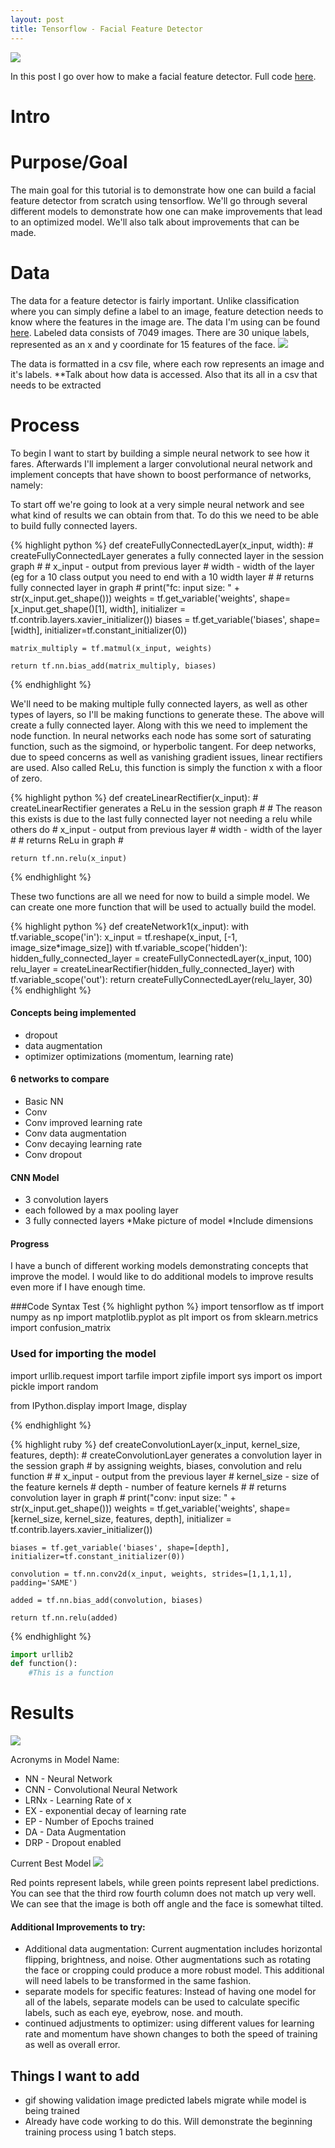 ```yaml
---
layout: post
title: Tensorflow - Facial Feature Detector
---
```

![](http://i.imgur.com/90KjE6A.png?2)

In this post I go over how to make a facial feature detector. Full code [here](https://github.com/sdeck51/CNNTutorials/blob/master/7.%20FacialFeatureDetection_Tutorial/FaceDetector.ipynb).

# Intro


# Purpose/Goal
The main goal for this tutorial is to demonstrate how one can build a facial feature detector from scratch using tensorflow. We'll go through several different models to demonstrate how one can make improvements that lead to an optimized model. We'll also talk about improvements that can be made.

# Data
The data for a feature detector is fairly important. Unlike classification where you can simply define a label to an image, feature detection needs to know where the features in the image are. The data I'm using can be found [here](https://www.kaggle.com/c/facial-keypoints-detection/data). Labeled data consists of 7049 images. There are 30 unique labels, represented as an x and y coordinate for 15 features of the face. 
![](http://i.imgur.com/rPjZh9h.png)
<p align="center">
  <http://i.imgur.com/rPjZh9h.png />
</p>
The data is formatted in a csv file, where each row represents an image and it's labels. 
**Talk about how data is accessed. Also that its all in a csv that needs to be extracted

# Process
To begin I want to start by building a simple neural network to see how it fares. Afterwards I'll implement a larger convolutional neural network and implement concepts that have shown to boost performance of networks, namely:

To start off we're going to look at a very simple neural network and see what kind of results we can obtain from that. To do this we need to be able to build fully connected layers.

{% highlight python %}
def createFullyConnectedLayer(x_input, width):
    # createFullyConnectedLayer generates a fully connected layer in the session graph
    # 
    # x_input - output from previous layer
    # width - width of the layer (eg for a 10 class output you need to end with a 10 width layer
    #
    # returns fully connected layer in graph
    #
    print("fc: input size: " + str(x_input.get_shape()))
    weights = tf.get_variable('weights', shape=[x_input.get_shape()[1], width],
                             initializer = tf.contrib.layers.xavier_initializer())
    biases = tf.get_variable('biases', shape=[width], initializer=tf.constant_initializer(0))
     
    matrix_multiply = tf.matmul(x_input, weights)
    
    return tf.nn.bias_add(matrix_multiply, biases)
{% endhighlight %}

We'll need to be making multiple fully connected layers, as well as other types of layers, so I'll be making functions to generate these. The above will create a fully connected layer. Along with this we need to implement the node function. In neural networks each node has some sort of saturating function, such as the sigmoind, or hyperbolic tangent. For deep networks, due to speed concerns as well as vanishing gradient issues, linear rectifiers are used. Also called ReLu, this function is simply the function x with a floor of zero.

{% highlight python %}
def createLinearRectifier(x_input):
    # createLinearRectifier generates a ReLu in the session graph
    # 
    # The reason this exists is due to the last fully connected layer not needing a relu while others do
    # x_input - output from previous layer
    # width - width of the layer
    #
    # returns ReLu in graph
    # 
    
    return tf.nn.relu(x_input)
{% endhighlight %}

These two functions are all we need for now to build a simple model. We can create one more function that will be used to actually build the model.

{% highlight python %}
def createNetwork1(x_input):
    with tf.variable_scope('in'):
        x_input = tf.reshape(x_input, [-1, image_size*image_size])
    with tf.variable_scope('hidden'):
        hidden_fully_connected_layer = createFullyConnectedLayer(x_input, 100)
        relu_layer = createLinearRectifier(hidden_fully_connected_layer)
    with tf.variable_scope('out'):
        return createFullyConnectedLayer(relu_layer, 30)
{% endhighlight %}


#### Concepts being implemented
- dropout
- data augmentation
- optimizer optimizations (momentum, learning rate)

#### 6 networks to compare
- Basic NN
- Conv
- Conv improved learning rate
- Conv data augmentation
- Conv decaying learning rate
- Conv dropout

#### CNN Model
- 3 convolution layers
- each followed by a max pooling layer
- 3 fully connected layers
*Make picture of model
*Include dimensions

#### Progress
I have a bunch of different working models demonstrating concepts that improve the model. I would like to do additional models to improve results even more if I have enough time.

###Code Syntax Test
{% highlight python %}
import tensorflow as tf
import numpy as np
import matplotlib.pyplot as plt
import os
from sklearn.metrics import confusion_matrix

### Used for importing the model
import urllib.request
import tarfile
import zipfile
import sys
import os
import pickle
import random

from IPython.display import Image, display

{% endhighlight %}

{% highlight ruby %}
def createConvolutionLayer(x_input, kernel_size, features, depth):
    # createConvolutionLayer generates a convolution layer in the session graph
    # by assigning weights, biases, convolution and relu function
    #
    # x_input - output from the previous layer
    # kernel_size - size of the feature kernels
    # depth - number of feature kernels
    #
    # returns convolution layer in graph
    #
    print("conv: input size: " + str(x_input.get_shape()))
    weights = tf.get_variable('weights', shape=[kernel_size, kernel_size, features, depth],
                             initializer = tf.contrib.layers.xavier_initializer())
    
    biases = tf.get_variable('biases', shape=[depth], initializer=tf.constant_initializer(0))
    
    convolution = tf.nn.conv2d(x_input, weights, strides=[1,1,1,1], padding='SAME')
    
    added = tf.nn.bias_add(convolution, biases)
    
    return tf.nn.relu(added)

{% endhighlight %}

```python
import urllib2
def function():
    #This is a function
```


# Results
![](http://i.imgur.com/qMv2z9k.png)

Acronyms in Model Name: 
- NN - Neural Network
- CNN - Convolutional Neural Network
- LRNx - Learning Rate of x
- EX - exponential decay of learning rate
- EP - Number of Epochs trained
- DA - Data Augmentation
- DRP - Dropout enabled

Current Best Model
![](http://i.imgur.com/y1EbHby.png)

Red points represent labels, while green points represent label predictions. You can see that the third row fourth column does not match up very well. We can see that the image is both off angle and the face is somewhat tilted.

####  Additional Improvements to try: 
- Additional data augmentation: Current augmentation includes horizontal flipping, brightness, and noise. Other augmentations such as rotating the face or cropping could produce a more robust model. This additional will need labels to be transformed in the same fashion.
- separate models for specific features: Instead of having one model for all of the labels, separate models can be used to calculate specific labels, such as each eye, eyebrow, nose. and mouth. 
- continued adjustments to optimizer: using different values for learning rate and momentum have shown changes to both the speed of training as well as overall error. 

## Things I want to add
- gif showing validation image predicted labels migrate while model is being trained
- Already have code working to do this. Will demonstrate the beginning training process using 1 batch steps.
